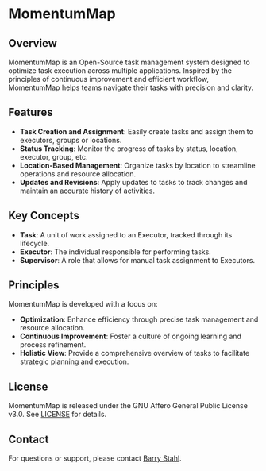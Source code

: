 # MomentumMap

## Overview

MomentumMap is an Open-Source task management system designed to optimize task execution across multiple applications. Inspired by the principles of continuous improvement and efficient workflow, MomentumMap helps teams navigate their tasks with precision and clarity.

## Features

- **Task Creation and Assignment**: Easily create tasks and assign them to executors, groups or locations.
- **Status Tracking**: Monitor the progress of tasks by status, location, executor, group, etc.
- **Location-Based Management**: Organize tasks by location to streamline operations and resource allocation.
- **Updates and Revisions**: Apply updates to tasks to track changes and maintain an accurate history of activities.

## Key Concepts

- **Task**: A unit of work assigned to an Executor, tracked through its lifecycle.
- **Executor**: The individual responsible for performing tasks.
- **Supervisor**: A role that allows for manual task assignment to Executors.

## Principles

MomentumMap is developed with a focus on:

- **Optimization**: Enhance efficiency through precise task management and resource allocation.
- **Continuous Improvement**: Foster a culture of ongoing learning and process refinement.
- **Holistic View**: Provide a comprehensive overview of tasks to facilitate strategic planning and execution.

## License

MomentumMap is released under the GNU Affero General Public License v3.0. See [LICENSE](LICENSE.md) for details.

## Contact

For questions or support, please contact [Barry Stahl](https://fosstodon.org/@Bsstahl).
